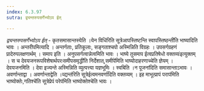 ```yaml
---
index: 6.3.97
sutra: द्व्यन्तरुपसर्गेभ्योऽप ईत्

---
```

_द्व्यन्तरुपसर्गेभ्योऽप ईत्_ - कृतसमासान्तस्येति ।येन विधि॑रिति सूत्रेआपस्तिष्टन्ति स्वापस्तिष्ठन्ती॑ति भाष्यादिति भावः । अन्तरीपमित्यादि । अन्तर्गताः, प्रतिकूलाः, सङ्गताश्चपो अस्मिन्निति विग्रहः । उपसर्गग्रहणं प्रादेरुपलक्षणार्थम् । समाप इति । अनुपसर्गत्वान्नेत्वमिति भावः । भाष्ये तुसमाप ईत्वप्रतिषेधो वक्तव्यः॑इत्युक्तम् । स च देवयजनरूपविशेषार्थपरःसमीपसमृद्धी॑ति निर्देशात्,समीपे॑मिति भाष्योदाहरणाच्चेति ज्ञेयम् । देवयजनमिति । देवा इज्यन्ते अस्मिन्निति व्युत्पत्त्या यज्ञभूमिः । स्वबिति ।न पूजना॑दिति समासान्ताऽभावः ।अवर्णान्ताद्वा । अवर्णान्ताद्वेति ।व्द्यन्त॑रिति सूत्रेईत्वमनवर्णा॑दिति वक्तव्यम् । इह माभूत्प्रापं पराप॑मिति भाष्योक्तेः,गतिश्चे॑ति सूत्रेप्रेपं परेप॑मिति भाष्योक्तेश्चेति भावः ।